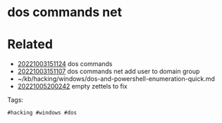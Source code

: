 # dos commands net

# Related

- [20221003151124](/zet/20221003151124/README.md) dos commands
- [20221003151107](/zet/20221003151107/README.md) dos commands net add user to domain group
- ~/kb/hacking/windows/dos-and-powershell-enumeration-quick.md
- [20221005200242](/zet/20221005200242/README.md) empty zettels to fix

Tags:

    #hacking #windows #dos 
